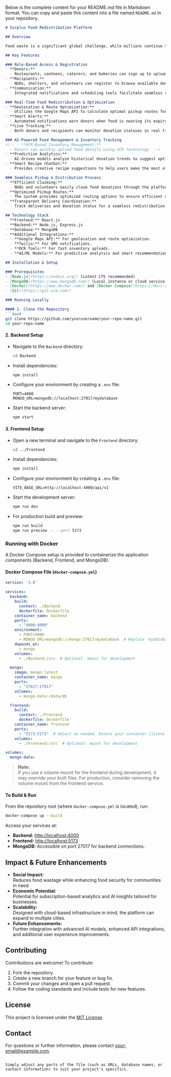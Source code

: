 Below is the complete content for your README.md file in Markdown format. You can copy and paste this content into a file named `README.md` in your repository.

```markdown
# Surplus Food Redistribution Platform

## Overview

Food waste is a significant global challenge, while millions continue to struggle with hunger. Our digital platform bridges the gap between surplus food sources—such as restaurants, bakeries, caterers, and canteens—and NGOs, shelters, and volunteers who work to distribute food to those in need. By leveraging real-time tracking, optimized routing, and AI-driven inventory management, our platform ensures that surplus food is efficiently redistributed before spoilage occurs.

## Key Features

### Role-Based Access & Registration
- **Donors:**  
  - Restaurants, canteens, caterers, and bakeries can sign up to upload details about surplus food (e.g., expiry dates, pickup schedules).
- **Recipients:**  
  - NGOs, shelters, and volunteers can register to browse available donations and claim food based on current need.
- **Communication:**  
  - Integrated notifications and scheduling tools facilitate seamless communication between donors and recipients.

### Real-Time Food Redistribution & Optimization
- **Geolocation & Route Optimization:**  
  - Utilizes the Google Maps API to calculate optimal pickup routes for fast and efficient food collection.
- **Smart Alerts:**  
  - Automated notifications warn donors when food is nearing its expiry date, prompting timely action.
- **Live Tracking:**  
  - Both donors and recipients can monitor donation statuses in real time.

### AI-Powered Food Management & Inventory Tracking
<!-- - **OCR-Based Inventory Management:**  
  - Donors can quickly upload food details using OCR technology. -->
- **Predictive Analytics:**  
  - AI-driven models analyze historical donation trends to suggest optimal food quantities, minimizing waste.
- **Smart Recipe Chatbot:**  
  - Provides creative recipe suggestions to help users make the most of available food.

### Seamless Pickup & Distribution Process
- **Efficient Claiming:**  
  - NGOs and volunteers easily claim food donations through the platform.
- **Optimized Pickup Routes:**  
  - The system provides optimized routing options to ensure efficient collection and distribution.
- **Transparent Delivery Coordination:**  
  - Track deliveries and donation status for a seamless redistribution process.

## Technology Stack
- **Frontend:** React.js
- **Backend:** Node.js, Express.js
- **Database:** MongoDB
- **Additional Integrations:**
  - **Google Maps API:** For geolocation and route optimization.
  - **Twilio:** For SMS notifications.
  - **OCR Tools:** For fast inventory uploads.
  - **AI/ML Models:** For predictive analytics and smart recommendations.

## Installation & Setup

### Prerequisites
- [Node.js](https://nodejs.org/) (Latest LTS recommended)
- [MongoDB](https://www.mongodb.com/) (Local instance or cloud service)
- [Docker](https://www.docker.com/) and [Docker Compose](https://docs.docker.com/compose/) (Optional, for containerization)
- [Git](https://git-scm.com/)

### Running Locally

#### 1. Clone the Repository
```bash
git clone https://github.com/yourusername/your-repo-name.git
cd your-repo-name
```

#### 2. Backend Setup
- Navigate to the `Backend` directory:
  ```bash
  cd Backend
  ```
- Install dependencies:
  ```bash
  npm install
  ```
- Configure your environment by creating a `.env` file:
  ```env
  PORT=4000
  MONGO_URL=mongodb://localhost:27017/mydatabase
  ```
- Start the backend server:
  ```bash
  npm start
  ```

#### 3. Frontend Setup
- Open a new terminal and navigate to the `Frontend` directory:
  ```bash
  cd ../Frontend
  ```
- Install dependencies:
  ```bash
  npm install
  ```
- Configure your environment by creating a `.env` file:
  ```env
  VITE_BASE_URL=http://localhost:4000/api/v1
  ```
- Start the development server:
  ```bash
  npm run dev
  ```
- For production build and preview:
  ```bash
  npm run build
  npm run preview -- --port 5173
  ```

### Running with Docker

A Docker Compose setup is provided to containerize the application components (Backend, Frontend, and MongoDB).

#### Docker Compose File (`docker-compose.yml`)
```yaml
version: '3.8'

services:
  backend:
    build:
      context: ./Backend
      dockerfile: Dockerfile
    container_name: backend
    ports:
      - "4000:4000"
    environment:
      - PORT=4000
      - MONGO_URL=mongodb://mongo:27017/mydatabase  # Replace 'mydatabase' with your database name
    depends_on:
      - mongo
    volumes:
      - ./Backend:/src  # Optional: mount for development

  mongo:
    image: mongo:latest
    container_name: mongo
    ports:
      - "27017:27017"
    volumes:
      - mongo-data:/data/db

  frontend:
    build:
      context: ./Frontend
      dockerfile: Dockerfile
    container_name: frontend
    ports:
      - "5173:5173"  # Adjust as needed. Ensure your container listens on 5173.
    volumes:
      - ./Frontend:/src  # Optional: mount for development

volumes:
  mongo-data:
```

> **Note:**  
> If you use a volume mount for the frontend during development, it may override your built files. For production, consider removing the volume mount from the frontend service.

#### To Build & Run
From the repository root (where `docker-compose.yml` is located), run:
```bash
docker-compose up --build
```
Access your services at:
- **Backend:** [http://localhost:4000](http://localhost:4000)
- **Frontend:** [http://localhost:5173](http://localhost:5173)
- **MongoDB:** Accessible on port 27017 for backend connections.

## Impact & Future Enhancements

- **Social Impact:**  
  Reduces food wastage while enhancing food security for communities in need.
- **Economic Potential:**  
  Potential for subscription-based analytics and AI insights tailored for businesses.
- **Scalability:**  
  Designed with cloud-based infrastructure in mind, the platform can expand to multiple cities.
- **Future Enhancements:**  
  Further integration with advanced AI models, enhanced API integrations, and additional user experience improvements.

## Contributing

Contributions are welcome! To contribute:
1. Fork the repository.
2. Create a new branch for your feature or bug fix.
3. Commit your changes and open a pull request.
4. Follow the coding standards and include tests for new features.

## License

This project is licensed under the [MIT License](LICENSE).

## Contact

For questions or further information, please contact [your-email@example.com](mailto:your-email@example.com).
```

Simply adjust any parts of the file (such as URLs, database names, or contact information) to suit your project's specifics.